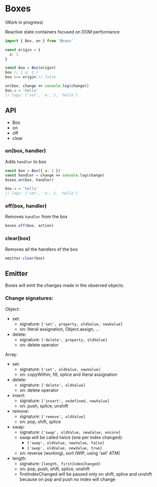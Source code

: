 Boxes
=====

(Work in progress)

Reactive state containers focused on DOM performance

```js
import { Box, on } from 'Boxes'

const origin = {
  a: 1
}

const box = Box(origin)
box // { a: 1 }
box === origin // false

on(box, change => console.log(change))
box.a = 'hello'
// logs: ['set', 'a', 1, 'hello']
```

## API

- Box
- on
- off
- clear

### on(box, handler)

Adds `handler` to box

```js
const box = Box({ a: 1 })
const handler = change => console.log(change)
boxes.on(box, handler)

box.a = 'hello'
// logs: ['set', 'a', 1, 'hello']
```

### off(box, handler)

Removes `handler` from the box

```js
boxes.off(box, action)
```


### clear(box)

Removes all the handlers of the box

```js
emitter.clear(box)
```

## Emitter

Boxes will emit the changes made in the observed objects.

### Change signatures:

Object:

- set:
  - signature: `['set', property, oldValue, newValue]`
  - on: literal assignation, Object.assign, ...
- delete:
  - signature: `['delete', property, oldValue]`
  - on: delete operator

Array:

- set:
  - signature: `['set', oldValue, newValue]`
  - on: copyWithin, fill, splice and literal assignation
- delete:
  - signature: `['delete', oldValue]`
  - on: delete operator
- insert:
  - signature: `['insert', undefined, newValue]`
  - on: push, splice, unshift
- remove:
  - signature: `['remove', oldValue]`
  - on: pop, shift, splice
- swap:
  - signature: `['swap', oldValue, newValue, encore]`
  - swap will be called twice (one per index changed):
    - `['swap', oldValue, newValue, false]`
    - `['swap', oldValue, newValue, true]`
  - on: reverse (working), sort (WIP, using 'set' ATM)
- length:
  - signature: `[length, firstIndexChanged]`
  - on: pop, push, shift, splice, unshift
  - firstIndexChanged will be passed only on shift, splice and unshift
    because on pop and push no index will change
